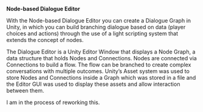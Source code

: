 **Node-based Dialogue Editor**

With the Node-based Dialogue Editor you can create a Dialogue Graph in Unity, in which you can build branching dialogue based on data (player choices and actions) through the use of a light scripting system that extends the concept of nodes. 

The Dialogue Editor is a Unity Editor Window that displays a Node Graph, a data structure that holds Nodes and Connections. Nodes are connected via Connections to build a flow. The flow can be branched to create complex conversations with multiple outcomes. Unity’s Asset system was used to store Nodes and Connections inside a Graph which was stored in a file and the Editor GUI was used to display these assets and allow interaction between them.

I am in the process of reworking this.
